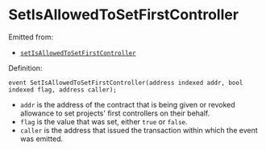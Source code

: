 # SetIsAllowedToSetFirstController

Emitted from:

* [`setIsAllowedToSetFirstController`](/api/contracts/jbdirectory/write/setisallowedtosetfirstcontroller.md)

Definition:

```
event SetIsAllowedToSetFirstController(address indexed addr, bool indexed flag, address caller);
```

* `addr` is the address of the contract that is being given or revoked allowance to set projects' first controllers on their behalf. 
* `flag` is the value that was set, either `true` or `false`.
* `caller` is the address that issued the transaction within which the event was emitted.
